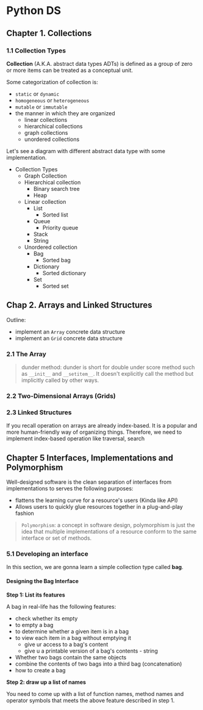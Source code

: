 # Python DS

## Chapter 1. Collections

### 1.1 Collection Types
**Collection** (A.K.A. abstract data types ADTs) is defined as a group of zero or more items can be treated as a conceptual unit. 

Some categorization of collection is:
- `static` or `dynamic`
- `homogeneous` or `heterogeneous`
- `mutable` or `immutable`
- the manner in which they are organized
  - linear collections
  - hierarchical collections
  - graph collections
  - unordered collections


Let's see a diagram with different abstract data type with some implementation.

- Collection Types
  - Graph Collection
  - Hierarchical collection
    - Binary search tree
    - Heap
  - Linear collection
    - List
      - Sorted list
    - Queue
      - Priority queue
    - Stack
    - String
  - Unordered collection
    - Bag
      - Sorted bag
    - Dictionary
      - Sorted dictionary
    - Set
      - Sorted set


## Chap 2. Arrays and Linked Structures

Outline:
- implement an `Array` concrete data structure
- implement an `Grid` concrete data structure

### 2.1 The Array

> dunder method: dunder is short for double under score method such as ``__init__`` and ``__setitem__``. It doesn't explicitly call the method but implicitly called by other ways.

### 2.2 Two-Dimensional Arrays (Grids)

### 2.3 Linked Structures

If you recall operation on arrays are already index-based. It is a popular and more human-friendly way of organizing things. Therefore, we need to implement index-based operation like traversal, search 


## Chapter 5 Interfaces, Implementations and Polymorphism

Well-designed software is the clean separation of interfaces from implementations to serves the following purposes:
- flattens the learning curve for a resource's users (Kinda like API)
- Allows users to quickly glue resources together in a plug-and-play fashion

> `Polymorphism`: a concept in software design, polymorphism is just the idea that multiple implementations of a resource conform to the same interface or set of methods.


### 5.1 Developing an interface

In this section, we are gonna learn a simple collection type called **bag**.

#### Designing the Bag Interface

**Step 1: List its features**

A bag in real-life has the following features:
- check whether its empty
- to empty a bag
- to determine whether a given item is in a bag
- to view each item in a bag without emptying it
  - give ur access to a bag's content
  - give u a printable version of a bag's contents - string
- Whether two bags contain the same objects
- combine the contents of two bags into a third bag (concatenation)
- how to create a bag

**Step 2: draw up a list of names**

You need to come up with a list of function names, method names and operator symbols that meets the above feature described in step 1.









